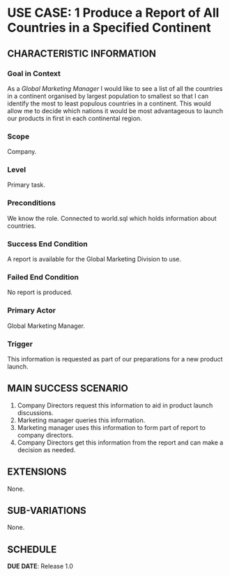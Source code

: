 # USE CASE: 1 Produce a Report of All Countries in a Specified Continent

## CHARACTERISTIC INFORMATION

### Goal in Context

As a *Global Marketing Manager* I would like to see a list of all the countries in a continent organised by largest population to smallest so that I can identify the most to least populous countries in a continent. This would allow me to decide which nations it would be most advantageous to launch our products in first in each continental region.

### Scope

Company.

### Level

Primary task.

### Preconditions

We know the role.  Connected to world.sql which holds information about countries.

### Success End Condition

A report is available for the Global Marketing Division to use.

### Failed End Condition

No report is produced.

### Primary Actor

Global Marketing Manager. 

### Trigger

This information is requested as part of our preparations for a new product launch.

## MAIN SUCCESS SCENARIO

1. Company Directors request this information to aid in product launch discussions.
2. Marketing manager queries this information.
3. Marketing manager uses this information to form part of report to company directors.
4. Company Directors get this information from the report and can make a decision as needed.

## EXTENSIONS
None.

## SUB-VARIATIONS

None.

## SCHEDULE

**DUE DATE**: Release 1.0
